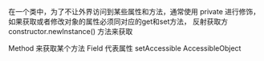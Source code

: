 在一个类中，为了不让外界访问到某些属性和方法，通常使用 private 进行修饰，如果获取或者修改对象的属性必须同对应的get和set方法，
反射获取方
constructor.newInstance() 方法来获取

Method 来获取某个方法
Field 代表属性 setAccessible
AccessibleObject 
